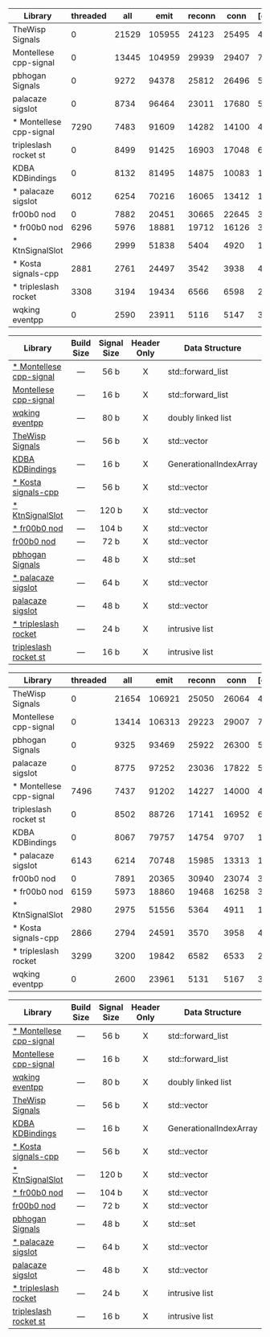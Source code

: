 
| Library | threaded | all | emit | reconn | conn | [constr] | [destr] | disconn | score |
|---------|----------|-----|------|--------|------|----------|---------|---------|-------|
| TheWisp Signals | 0 | 21529 | 105955 | 24123 | 25495 | 44198 | 37953 | 47667 | 224769 |
| Montellese cpp-signal | 0 | 13445 | 104959 | 29939 | 29407 | 75276 | 55470 | 24902 | 202653 |
| pbhogan Signals | 0 | 9272 | 94378 | 25812 | 26496 | 52323 | 64752 | 15463 | 171421 |
| palacaze sigslot | 0 | 8734 | 96464 | 23011 | 17680 | 57801 | 58915 | 13872 | 159760 |
| * Montellese cpp-signal | 7290 | 7483 | 91609 | 14282 | 14100 | 42010 | 54160 | 17959 | 152722 |
| tripleslash rocket st | 0 | 8499 | 91425 | 16903 | 17048 | 6601 | 5828 | 17970 | 151845 |
| KDBA KDBindings | 0 | 8132 | 81495 | 14875 | 10083 | 104313 | 57601 | 15918 | 130503 |
| * palacaze sigslot | 6012 | 6254 | 70216 | 16065 | 13412 | 12429 | 5021 | 11102 | 123060 |
| fr00b0 nod | 0 | 7882 | 20451 | 30665 | 22645 | 38868 | 34862 | 19463 | 101108 |
| * fr00b0 nod | 6296 | 5976 | 18881 | 19712 | 16126 | 32121 | 34000 | 14759 | 81750 |
| * KtnSignalSlot | 2966 | 2999 | 51838 | 5404 | 4920 | 16941 | 3989 | 10165 | 78292 |
| * Kosta signals-cpp | 2881 | 2761 | 24497 | 3542 | 3938 | 45167 | 8418 | 33600 | 71219 |
| * tripleslash rocket | 3308 | 3194 | 19434 | 6566 | 6598 | 2894 | 1803 | 8506 | 47606 |
| wqking eventpp | 0 | 2590 | 23911 | 5116 | 5147 | 36365 | 29521 | 7162 | 43926 |

| Library | Build Size | Signal Size | Header Only | Data Structure | Thread Safe |
| ------- |:----------:|:-----------:|:-----------:| -------------- |:-----------:|
| [* Montellese cpp-signal](https://github.com/Montellese/cpp-signal) | &mdash; | 56 b | X | std::forward_list | X |
| [Montellese cpp-signal](https://github.com/Montellese/cpp-signal) | &mdash; | 16 b | X | std::forward_list | - |
| [wqking eventpp](https://github.com/wqking/eventpp) | &mdash; | 80 b | X | doubly linked list | - |
| [TheWisp Signals](https://github.com/TheWisp/signals) | &mdash; | 56 b | X | std::vector | - |
| [KDBA KDBindings](https://github.com/KDAB/KDBindings) | &mdash; | 16 b | X | GenerationalIndexArray | - |
| [* Kosta signals-cpp](https://github.com/Kosta-Github/signals-cpp) | &mdash; | 56 b | X | std::vector | X |
| [* KtnSignalSlot](https://gitlab.com/KtnFramework/Libraries/KtnSignalSlot.git) | &mdash; | 120 b | X | std::vector | X |
| [* fr00b0 nod](https://github.com/fr00b0/nod) | &mdash; | 104 b | X | std::vector | X |
| [fr00b0 nod](https://github.com/fr00b0/nod) | &mdash; | 72 b | X | std::vector | - |
| [pbhogan Signals](https://github.com/pbhogan/Signals) | &mdash; | 48 b | X | std::set | - |
| [* palacaze sigslot](https://github.com/palacaze/sigslot) | &mdash; | 64 b | X | std::vector | X |
| [palacaze sigslot](https://github.com/palacaze/sigslot) | &mdash; | 48 b | X | std::vector | - |
| [* tripleslash rocket](https://github.com/tripleslash/rocket) | &mdash; | 24 b | X | intrusive list | X |
| [tripleslash rocket st](https://github.com/tripleslash/rocket) | &mdash; | 16 b | X | intrusive list | - |


| Library | threaded | all | emit | reconn | conn | [constr] | [destr] | disconn | score |
|---------|----------|-----|------|--------|------|----------|---------|---------|-------|
| TheWisp Signals | 0 | 21654 | 106921 | 25050 | 26064 | 45232 | 38035 | 47955 | 227643 |
| Montellese cpp-signal | 0 | 13414 | 106313 | 29223 | 29007 | 75380 | 55789 | 24926 | 202883 |
| pbhogan Signals | 0 | 9325 | 93469 | 25922 | 26300 | 52256 | 64746 | 15482 | 170497 |
| palacaze sigslot | 0 | 8775 | 97252 | 23036 | 17822 | 57619 | 60276 | 13796 | 160681 |
| * Montellese cpp-signal | 7496 | 7437 | 91202 | 14227 | 14000 | 42332 | 54746 | 18128 | 152490 |
| tripleslash rocket st | 0 | 8502 | 88726 | 17141 | 16952 | 6658 | 5931 | 17829 | 149150 |
| KDBA KDBindings | 0 | 8067 | 79757 | 14754 | 9707 | 106049 | 57843 | 15960 | 128245 |
| * palacaze sigslot | 6143 | 6214 | 70748 | 15985 | 13313 | 12373 | 5081 | 11173 | 123576 |
| fr00b0 nod | 0 | 7891 | 20365 | 30940 | 23074 | 38640 | 34862 | 19368 | 101638 |
| * fr00b0 nod | 6159 | 5973 | 18860 | 19468 | 16258 | 32527 | 33660 | 14692 | 81410 |
| * KtnSignalSlot | 2980 | 2975 | 51556 | 5364 | 4911 | 17063 | 4020 | 10137 | 77923 |
| * Kosta signals-cpp | 2866 | 2794 | 24591 | 3570 | 3958 | 46320 | 8444 | 33520 | 71300 |
| * tripleslash rocket | 3299 | 3200 | 19842 | 6582 | 6533 | 2892 | 1793 | 8590 | 48047 |
| wqking eventpp | 0 | 2600 | 23961 | 5131 | 5167 | 36417 | 29611 | 7156 | 44015 |

| Library | Build Size | Signal Size | Header Only | Data Structure | Thread Safe |
| ------- |:----------:|:-----------:|:-----------:| -------------- |:-----------:|
| [* Montellese cpp-signal](https://github.com/Montellese/cpp-signal) | &mdash; | 56 b | X | std::forward_list | X |
| [Montellese cpp-signal](https://github.com/Montellese/cpp-signal) | &mdash; | 16 b | X | std::forward_list | - |
| [wqking eventpp](https://github.com/wqking/eventpp) | &mdash; | 80 b | X | doubly linked list | - |
| [TheWisp Signals](https://github.com/TheWisp/signals) | &mdash; | 56 b | X | std::vector | - |
| [KDBA KDBindings](https://github.com/KDAB/KDBindings) | &mdash; | 16 b | X | GenerationalIndexArray | - |
| [* Kosta signals-cpp](https://github.com/Kosta-Github/signals-cpp) | &mdash; | 56 b | X | std::vector | X |
| [* KtnSignalSlot](https://gitlab.com/KtnFramework/Libraries/KtnSignalSlot.git) | &mdash; | 120 b | X | std::vector | X |
| [* fr00b0 nod](https://github.com/fr00b0/nod) | &mdash; | 104 b | X | std::vector | X |
| [fr00b0 nod](https://github.com/fr00b0/nod) | &mdash; | 72 b | X | std::vector | - |
| [pbhogan Signals](https://github.com/pbhogan/Signals) | &mdash; | 48 b | X | std::set | - |
| [* palacaze sigslot](https://github.com/palacaze/sigslot) | &mdash; | 64 b | X | std::vector | X |
| [palacaze sigslot](https://github.com/palacaze/sigslot) | &mdash; | 48 b | X | std::vector | - |
| [* tripleslash rocket](https://github.com/tripleslash/rocket) | &mdash; | 24 b | X | intrusive list | X |
| [tripleslash rocket st](https://github.com/tripleslash/rocket) | &mdash; | 16 b | X | intrusive list | - |


